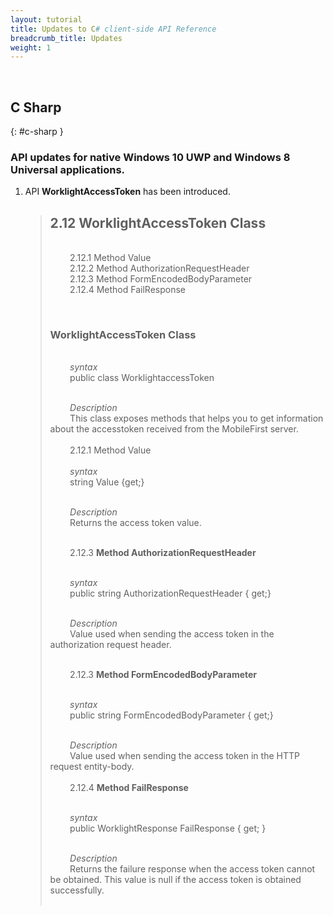```yaml
---
layout: tutorial
title: Updates to C# client-side API Reference
breadcrumb_title: Updates
weight: 1
---
```

<!-- NLS_CHARSET=UTF-8 -->
<br/>

## C Sharp
{: #c-sharp }
### API updates for native Windows 10 UWP and Windows 8 Universal applications.

1.  API **WorklightAccessToken** has been introduced.

    <blockquote>
    <h2>2.12 WorklightAccessToken Class</h2> <br/>
            2.12.1 Method Value<br/>
            2.12.2 Method AuthorizationRequestHeader<br/>
            2.12.3 Method FormEncodedBodyParameter<br/>
            2.12.4 Method FailResponse

            <h3>WorklightAccessToken Class</h3><br/>
            <i>syntax</i><br/>
            public class WorklightaccessToken<br/>

    <br/>
            <i>Description</i> <br/>
            This class exposes methods that helps you to get information about the accesstoken received from the MobileFirst server.<br/>

    <br/>
            2.12.1 Method Value</b><br/>

    <br/>
            <i>syntax</i><br/>
            string Value {get;}<br/>
    <br/>

            <i>Description</i> <br/>
            Returns the access token value.<br/>
    <br/>

            2.12.3 <b>Method AuthorizationRequestHeader</b><br/>
    <br/>

            <i>syntax</i><br/>
            public string AuthorizationRequestHeader { get;}<br/>

    <br/>
            <i>Description</i><br/>
            Value used when sending the access token in the authorization request header.<br/>
    <br/>

            2.12.3 <b>Method FormEncodedBodyParameter</b><br/>
    <br/>

            <i>syntax</i> <br/>
            public string FormEncodedBodyParameter { get;}<br/>

    <br/>
            <i>Description</i><br/>
            Value used when sending the access token in the HTTP request entity-body.<br/>

    <br/>
            2.12.4 <b>Method FailResponse</b><br/>
    <br/>

            <i>syntax</i><br/>
            public WorklightResponse FailResponse { get; } <br/>
    <br/>

            <i>Description</i><br/>
            Returns the failure response when the access token cannot be obtained. This value is null if the access token is obtained successfully.<br/><br/>
    </blockquote>
